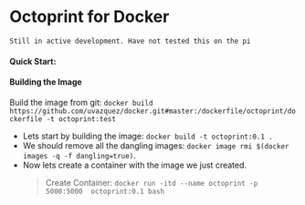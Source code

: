 # Octoprint for Docker


`Still in active development. Have not tested this on the pi`


#### Quick Start:

#### Building the Image

Build the image from git: `docker build https://github.com/uvazquez/docker.git#master:/dockerfile/octoprint/dockerfile -t octoprint:test`

* Lets start by building the image: `docker build -t octoprint:0.1 .`
* We should remove all the dangling images:  `docker image rmi $(docker images -q -f dangling=true)`. 
* Now lets create a container with the image we just created.
    > Create Container: `docker run -itd --name octoprint -p 5000:5000  octoprint:0.1 bash`
